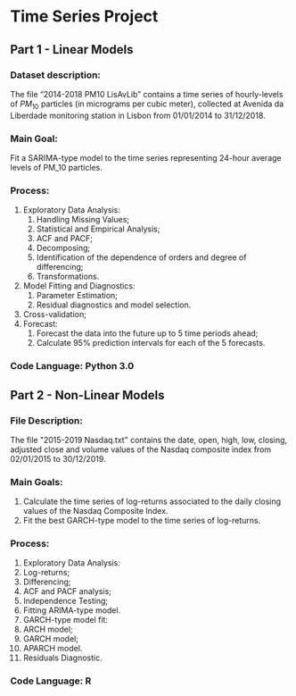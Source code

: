 # Time Series Project

## Part 1 - Linear Models

### Dataset description:
The file “2014-2018 PM10 LisAvLib” contains a time series of hourly-levels of $PM_{10}$ particles (in micrograms per cubic meter), collected at Avenida da Liberdade monitoring station in Lisbon from 01/01/2014 to 31/12/2018.

### Main Goal:
Fit a SARIMA-type model to the time series representing 24-hour average levels of PM_10 particles. 

### Process:
1. Exploratory Data Analysis:
    1. Handling Missing Values;
    2. Statistical and Empirical Analysis;
    3. ACF and PACF;
    4. Decomposing;
    5. Identification of the dependence of orders and degree of differencing;
    6. Transformations.
2. Model Fitting and Diagnostics:
    1. Parameter Estimation;
    2. Residual diagnostics and model selection.
3. Cross-validation;
4. Forecast:
    1. Forecast the data into the future up to 5 time periods ahead;
    2. Calculate 95% prediction intervals for each of the 5 forecasts.

### Code Language: Python 3.0

## Part 2 - Non-Linear Models

### File Description:
The file "2015-2019 Nasdaq.txt" contains the date, open, high, low, closing, adjusted close and volume values of the Nasdaq composite index from 02/01/2015 to 30/12/2019.

### Main Goals:
1. Calculate the time series of log-returns associated to the daily closing values of the Nasdaq Composite Index.
2. Fit the best GARCH-type model to the time series of log-returns.

### Process:
1. Exploratory Data Analysis:
  1. Log-returns;
  2. Differencing;
  3. ACF and PACF analysis;
  4. Independence Testing;
  5. Fitting ARIMA-type model.
2. GARCH-type model fit:
  1. ARCH model;
  2. GARCH model;
  3. APARCH model.
3. Residuals Diagnostic.

### Code Language: R
